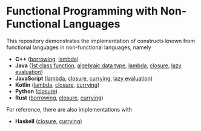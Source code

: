 # Functional Programming with Non-Functional Languages
This repository demonstrates the implementation of constructs known from functional languages
in non-functional languages, namely
* **C++** ([borrowing](./cpp/src/unique_ptr.cpp), [lambda](./cpp/src/lambda.cpp))
* **Java** ([1st class function](./java/src/Function.java), [algebraic data type](./java/src/Algebraic.java), [lambda](./java/src/Lambda.java), [closure](./java/src/Closure.java), [lazy evaluation](./java/src/Lazy.java)) 
* **JavaScript** ([lambda](./node/src/lambda.js), [closure](./node/src/closure.js), [currying](./node/src/currying.js), [lazy evaluation](./node/src/lazy.js))
* **Kotlin** ([lambda](./kotlin/src/Lambda.kt), [closure](./kotlin/src/Closure.kt), [currying](./kotlin/src/Currying.kt))
* **Python** ([closure](./python/src/closure.py))
* **Rust** ([borrowing](./rust/src/borrowing.rs), [closure](./rust/src/closure.rs), [currying](./rust/src/currying.rs))

For reference, there are also implementations with
* **Haskell** ([closure](./haskell/src/Closure.hs), [currying](./haskell/src/Currying.hs))

